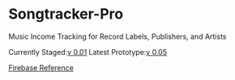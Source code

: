 # Songtracker-Pro
Music Income Tracking for Record Labels, Publishers, and Artists

Currently Staged:[v 0.01](https://songtracker-pro.web.app/login/)
Latest Prototype:[v 0.05](https://planettelex.github.io/Songtracker-Pro/prototypes/v_0.05/#g=1&p=login)

[Firebase Reference](https://firebase.google.com/docs/cli#initialize_a_firebase_project)
